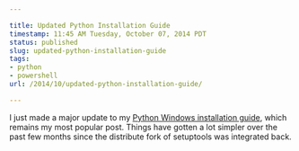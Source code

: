 ```yaml
---

title: Updated Python Installation Guide
timestamp: 11:45 AM Tuesday, October 07, 2014 PDT
status: published
slug: updated-python-installation-guide
tags:
- python
- powershell
url: /2014/10/updated-python-installation-guide/

---
```


I just made a major update to my [Python Windows installation guide][1], which remains my most popular post. Things have gotten a lot simpler over the past few months since the distribute fork of setuptools was integrated back.


[1]: /2012/05/how-to-install-python-pip-and-virtualenv-on-windows-with-powershell/